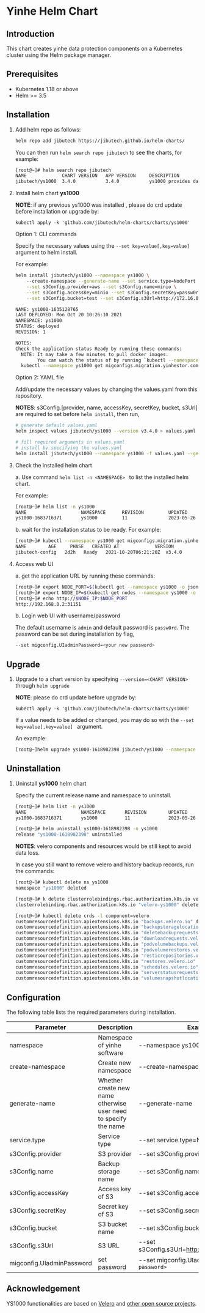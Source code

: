
# Yinhe Helm Chart

## Introduction

This chart creates yinhe data protection components on a Kubernetes cluster using the Helm package manager.

## Prerequisites

- Kubernetes 1.18 or above
- Helm >= 3.5

## Installation 

1. Add helm repo as follows:

   ```bash
   helm repo add jibutech https://jibutech.github.io/helm-charts/
   ```

   You can then run `helm search repo jibutech` to see the charts, for example:

   ```bash
   [root@~]# helm search repo jibutech
   NAME             CHART VERSION   APP VERSION     DESCRIPTION
   jibutech/ys1000  3.4.0           3.4.0           ys1000 provides data protection for cloud nativ...
   ```

2. Install helm chart **ys1000** 

   **NOTE**: if any previous ys1000 was installed , please do crd update before installation or upgrade by:
   ```
   kubectl apply -k 'github.com/jibutech/helm-charts/charts/ys1000'
   ```

   Option 1: CLI commands

      Specify the necessary values using the `--set key=value[,key=value] `argument to helm install.

      For example:

      ```bash
      helm install jibutech/ys1000 --namespace ys1000 \ 
          --create-namespace --generate-name --set service.type=NodePort \
          --set s3Config.provider=aws --set s3Config.name=minio \
          --set s3Config.accessKey=minio --set s3Config.secretKey=passw0rd \
          --set s3Config.bucket=test --set s3Config.s3Url=http://172.16.0.10:30170

      NAME: ys1000-1635128765
      LAST DEPLOYED: Mon Oct 20 10:26:10 2021
      NAMESPACE: ys1000
      STATUS: deployed
      REVISION: 1

      NOTES:
      Check the application status Ready by running these commands:
        NOTE: It may take a few minutes to pull docker images.
              You can watch the status of by running `kubectl --namespace ys1000 get migconfigs.migration.yinhestor.com -w`
        kubectl --namespace ys1000 get migconfigs.migration.yinhestor.com
      ```

   Option 2: YAML file

      Add/update the necessary values by changing the values.yaml from this repository.

      **NOTES**: s3Config.[provider, name, accessKey, secretKey, bucket, s3Url] are required to set before `helm install`, then run,

      ```bash
      # generate default values.yaml
      helm inspect values jibutech/ys1000 --version v3.4.0 > values.yaml
      
      # fill required arguments in values.yaml
      # install by specifying the values.yaml
      helm install jibutech/ys1000 --namespace ys1000 -f values.yaml --generate-name
      ```

3. Check the installed helm chart

   a. Use command `helm list -n <NAMESPACE> ` to list the installed helm chart.

      For example:

      ```bash
      [root@~]# helm list -n ys1000
      NAME                    NAMESPACE      REVISION         UPDATED                                   STATUS      CHART                APP VERSION
      ys1000-1683716371       ys1000         11               2023-05-26 17:53:15.116051313 +0800 CST   deployed    ys1000-3.4.0         3.4.0
      ```

   b. wait for the installation status to be ready. For example:

      ```bash
      [root@~]# kubectl --namespace ys1000 get migconfigs.migration.yinhestor.com
      NAME        AGE     PHASE   CREATED AT             VERSION
      jibutech-config   2d2h   Ready   2021-10-20T06:21:20Z  v3.4.0
      ```

4. Access web UI

   a. get the application URL by running these commands:

    ```bash
    [root@~]# export NODE_PORT=$(kubectl get --namespace ys1000 -o jsonpath="{.spec.ports[0].nodePort}" services ui-service-default )
    [root@~]# export NODE_IP=$(kubectl get nodes --namespace ys1000 -o jsonpath="{.items[0].status.addresses[0].address}")
    [root@~]# echo http://$NODE_IP:$NODE_PORT
    http://192.168.0.2:31151
    ```

    b. Login web UI with username/password

   The default username is `admin` and default password is `passw0rd`.
   The password can be set during installation by flag,
   
    ```bash
    --set migconfig.UIadminPassword=<your new password>
    ```

## Upgrade

1. Upgrade to a chart version by specifying `--version=<CHART VERSION>` through `helm upgrade`
   
   **NOTE**: please do crd update before upgrade by:
   ```
   kubectl apply -k 'github.com/jibutech/helm-charts/charts/ys1000'
   ```
   
   If a value needs to be added or changed, you may do so with the `--set key=value[,key=value] ` argument. 

   An example:

   ```bash
   [root@~]helm upgrade ys1000-1618982398 jibutech/ys1000 --namespace ys1000 --reuse-values --version=3.3.2
   ```

## Uninstallation

1. Uninstall **ys1000** helm chart

   Specify the current release name and namespace to uninstall.

   ```bash
   [root@~]# helm list -n ys1000
   NAME                    NAMESPACE       REVISION        UPDATED                                  STATUS      CHART                APP VERSION
   ys1000-1683716371       ys1000          11              2023-05-26 17:53:15.116051313 +0800 CST  deployed    ys1000-3.4.0         3.4.0
   
   [root@~]# helm uninstall ys1000-1618982398 -n ys1000
   release "ys1000-1618982398" uninstalled
   ```

   **NOTES**: velero components and resources would be still kept to avoid data loss.

   In case you still want to remove velero and history backup records, run the commands:

   ```bash
   [root@~]# kubectl delete ns ys1000
   namespace "ys1000" deleted
   
   [root@~]# k delete clusterrolebindings.rbac.authorization.k8s.io velero-ys1000
   clusterrolebinding.rbac.authorization.k8s.io "velero-ys1000" deleted
   
   [root@~]# kubectl delete crds -l component=velero
   customresourcedefinition.apiextensions.k8s.io "backups.velero.io" deleted
   customresourcedefinition.apiextensions.k8s.io "backupstoragelocations.velero.io" deleted
   customresourcedefinition.apiextensions.k8s.io "deletebackuprequests.velero.io" deleted
   customresourcedefinition.apiextensions.k8s.io "downloadrequests.velero.io" deleted
   customresourcedefinition.apiextensions.k8s.io "podvolumebackups.velero.io" deleted
   customresourcedefinition.apiextensions.k8s.io "podvolumerestores.velero.io" deleted
   customresourcedefinition.apiextensions.k8s.io "resticrepositories.velero.io" deleted
   customresourcedefinition.apiextensions.k8s.io "restores.velero.io" deleted
   customresourcedefinition.apiextensions.k8s.io "schedules.velero.io" deleted
   customresourcedefinition.apiextensions.k8s.io "serverstatusrequests.velero.io" deleted
   customresourcedefinition.apiextensions.k8s.io "volumesnapshotlocations.velero.io" deleted
   ```

## Configuration

The following table lists the required parameters during installation.

| Parameter               | Description                           | Example                                                    |
| ----------------------- | ----------------------------------    | ---------------------------------------------------------- |
| namespace          |  Namespace of yinhe software     |  --namespace ys1000                           |
| create-namespace   |  Create new namespace               |  --create-namespace
| generate-name      |  Whether create new name otherwise user need to specify the name |   --generate-name
| service.type       |  Service type                        |   --set service.type=NodePort
| s3Config.provider  |   S3 provider               |   --set s3Config.provider=aws
| s3Config.name      |  Backup storage name |   --set s3Config.name=minio
| s3Config.accessKey |    Access key of S3              |   --set s3Config.accessKey=minio
| s3Config.secretKey |    Secret key of S3        |    --set s3Config.secretKey=passw0rd
| s3Config.bucket    |   S3 bucket name              |   --set s3Config.bucket=test
| s3Config.s3Url     |    S3 URL                          |   --set s3Config.s3Url=http://172.16.0.10:30170
| migconfig.UIadminPassword |  set password                          | --set migconfig.UIadminPassword=`<your password>`         |

## Acknowledgement

YS1000 functionalities are based on [Velero](https://github.com/vmware-tanzu/velero) and [other open source projects](https://github.com/jibutech/helm-charts/blob/main/credits.md).
